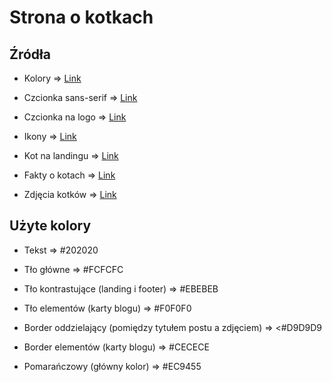 # Strona o kotkach

## Źródła

- Kolory => [Link](https://www.radix-ui.com/colors)

- Czcionka sans-serif => [Link](https://fonts.google.com/specimen/Poppins)

- Czcionka na logo => [Link](https://www.dafont.com/cat-paw.font)

- Ikony => [Link](https://fonts.google.com/icons)

- Kot na landingu => [Link](https://www.citypng.com/png-download/33917)

- Fakty o kotach => [Link](https://github.com/wezuwiusz/wezuwiuszowybot/blob/master/assets/catfacts.txt)

- Zdjęcia kotków => [Link](https://jezyq.ovh)

## Użyte kolory

- Tekst => #202020

- Tło główne => #FCFCFC

- Tło kontrastujące (landing i footer) => #EBEBEB

- Tło elementów (karty blogu) => #F0F0F0

- Border oddzielający (pomiędzy tytułem postu a zdjęciem) => <#D9D9D9

- Border elementów (karty blogu) => #CECECE

- Pomarańczowy (główny kolor) => #EC9455
